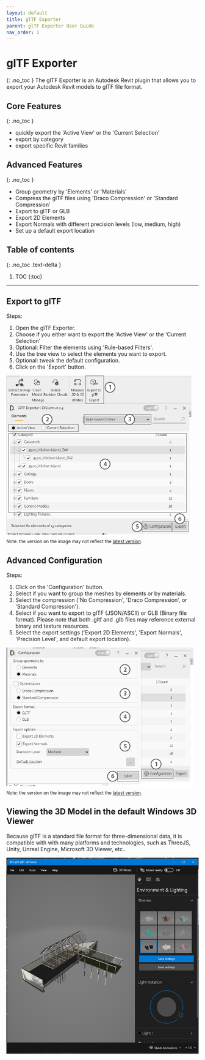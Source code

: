 ```yaml
---
layout: default
title: glTF Exporter
parent: glTF Exporter User Guide
nav_order: 1
---
```


# glTF Exporter
{: .no_toc }
The glTF Exporter is an Autodesk Revit plugin that allows you to export your Autodesk Revit models to glTF file format.

## Core Features
{: .no_toc }
- quickly export the 'Active View' or the 'Current Selection'
- export by category
- export specific Revit families

## Advanced Features
{: .no_toc }
- Group geometry by 'Elements' or 'Materials'
- Compress the glTF files using 'Draco Compression' or 'Standard Compression'
- Export to glTF or GLB
- Export 2D Elements
- Export Normals with different precision levels (low, medium, high)
- Set up a default export location

## Table of contents
{: .no_toc .text-delta }

1. TOC
{:toc}

---

## Export to glTF

Steps:
1. Open the glTF Exporter.
2. Choose if you either want to export the 'Active View' or the 'Current Selection'
3. Optional: Filter the elements using 'Rule-based Filters'.
4. Use the tree view to select the elements you want to export. 
5. Optional: tweak the default configuration.
6. Click on the 'Export' button.

![DiStem glTF Exporter - step by step](../../../assets/images/glTFExporter/glTF-Exporter-Usage-Steps.png)  
<sub>Note: the version on the image may not reflect the [latest version](https://diroots.com/revit-plugins/distem-bundle-for-autodesk-revit/).</sub>

## Advanced Configuration

Steps:
1. Click on the 'Configuration' button.
2. Select if you want to group the meshes by elements or by materials.
3. Select the compression ('No Compression', 'Draco Compression', or 'Standard Compression').
4. Select if you want to export to glTF (JSON/ASCII) or GLB (Binary file format). Please note that both .gltf and .glb files may reference external binary and texture resources.
5. Select the export settings ('Export 2D Elements', 'Export Normals', 'Precision Level', and default export location).

![DiStem glTF Exporter - Advanced Configuration](../../../assets/images/glTFExporter/glTF-Exporter-Advanced-Configuration.png)  
<sub>Note: the version on the image may not reflect the [latest version](https://diroots.com/revit-plugins/distem-bundle-for-autodesk-revit/).</sub>

## Viewing the 3D Model in the default Windows 3D Viewer 

Because glTF is a standard file format for three-dimensional data, it is compatible with with many platforms and technologies, such as ThreeJS, Unity, Unreal Engine, Microsoft 3D Viewer, etc..

![Microsoft 3D Viewer](../../../assets/images/glTFExporter/Microsoft-3D-Viewer.png)